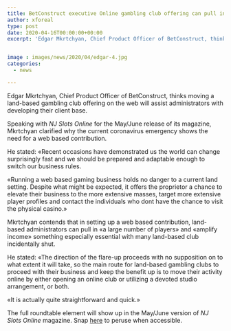 ```yaml
---
title: BetConstruct executive Online gambling club offering can pull in a large number of players
author: xforeal 
type: post
date: 2020-04-16T00:00:00+00:00
excerpt: 'Edgar Mkrtchyan, Chief Product Officer of BetConstruct, thinks moving a land-based gambling club offering on the web will assist administrators with developing their client base '


image : images/news/2020/04/edgar-4.jpg
categories:
  - news

---
```

Edgar Mkrtchyan, Chief Product Officer of BetConstruct, thinks moving a land-based gambling club offering on the web will assist administrators with developing their client base. 

Speaking with _NJ Slots Online_ for the May/June release of its magazine, Mkrtchyan clarified why the current coronavirus emergency shows the need for a web based contribution. 

He stated: &#171;Recent occasions have demonstrated us the world can change surprisingly fast and we should be prepared and adaptable enough to switch our business rules. 

&#171;Running a web based gaming business holds no danger to a current land setting. Despite what might be expected, it offers the proprietor a chance to elevate their business to the more extensive masses, target more extensive player profiles and contact the individuals who dont have the chance to visit the physical casino.&#187; 

Mkrtchyan contends that in setting up a web based contribution, land-based administrators can pull in &#171;a large number of players&#187; and &#171;amplify income&#187; something especially essential with many land-based club incidentally shut. 

He stated: &#171;The direction of the flare-up proceeds with no supposition on to what extent it will take, so the main route for land-based gambling clubs to proceed with their business and keep the benefit up is to move their activity online by either opening an online club or utilizing a devoted studio arrangement, or both. 

&#171;It is actually quite straightforward and quick.&#187; 

The full roundtable element will show up in the May/June version of _NJ Slots Online_ magazine. Snap [here][1] to peruse when accessible.

 [1]: #
